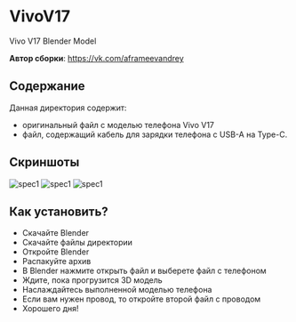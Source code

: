 # VivoV17
Vivo V17 Blender Model

**Автор сборки**: https://vk.com/aframeevandrey


## Содержание
Данная директория содержит:

 - оригинальный файл с моделью телефона Vivo V17
 - файл, содержащий кабель для зарядки телефона с USB-A на Type-C.
 

## Скриншоты

![spec1](https://sun1-56.userapi.com/impg/SnT8duohmlzq8TR-hJP31D35ku7eu7yIrhZ7_A/1Y9r1AY6VsM.jpg?size=947x508&quality=96&sign=ba69b5ff13c8a399d4b420218902d2a3&type=album)
![spec1](https://sun9-63.userapi.com/impg/97FW1pnHAWUQXK9Eah9MsAyvf6cc7Prn7acZWQ/nlUipHbbXPI.jpg?size=849x628&quality=96&sign=62948db1a368b4266e39c17dabc89b62&type=album)
![spec1](https://sun9-26.userapi.com/impg/iq9FWifiruwZo63-aD3byBA-yeeWxY9-W16SFw/hZdua6_i97E.jpg?size=1920x1080&quality=96&sign=35b2f62256524ef6d08c1c792e0ce420&type=album)

## Как установить?

 - Скачайте Blender
 - Скачайте файлы директории
 - Откройте Blender
 - Распакуйте архив
 - В Blender нажмите открыть файл и выберете файл с телефоном
 - Ждите, пока прогрузится 3D модель
 - Наслаждайтесь выполненной моделью телефона
 - Если вам нужен провод, то откройте второй файл с проводом
 - Хорошего дня!
